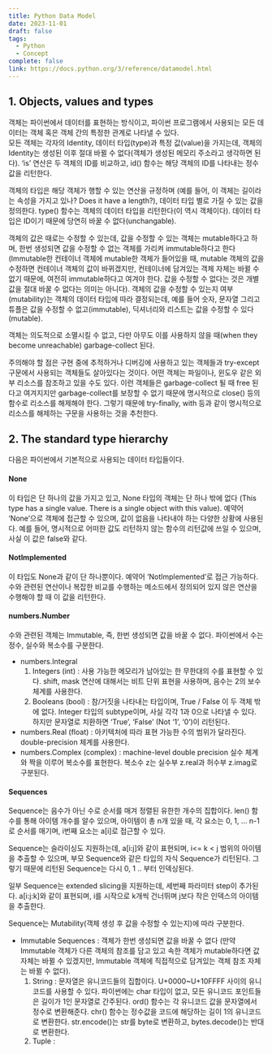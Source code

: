 ```yaml
---
title: Python Data Model
date: 2023-11-01
draft: false
tags:
  - Python
  - Concept
complete: false
link: https://docs.python.org/3/reference/datamodel.html
---
```

## 1. Objects, values and types

객체는 파이썬에서 데이터를 표현하는 방식이고, 파이썬 프로그램에서 사용되는 모든 데이터는 객체 혹은 객체 간의 특정한 관계로 나타낼 수 있다.  
모든 객체는 각자의 Identity, 데이터 타입(type)과 특정 값(value)을 가지는데, 객체의 Identity는 생성된 이후 절대 바뀔 수 없다(객체가 생성된 메모리 주소라고 생각하면 된다). ‘is’ 연산은 두 객체의 ID를 비교하고, id() 함수는 해당 객체의 ID를 나타내는 정수값을 리턴한다.

객체의 타입은 해당 객체가 행할 수 있는 연산을 규정하며 (예를 들어, 이 객체는 길이라는 속성을 가지고 있나? Does it have a length?), 데이터 타입 별로 가질 수 있는 값을 정의한다. type() 함수는 객체의 데이터 타입을 리턴한다(이 역시 객체이다). 데이터 타입은 ID이기 때문에 당연히 바꿀 수 없다(unchangable).

객체의 값은 때로는 수정할 수 있는데, 값을 수정할 수 있는 객체는 mutable하다고 하며, 한번 생성되면 값을 수정할 수 없는 객체를 가리켜 immutable하다고 한다 (Immutable한 컨테이너 객체에 mutable한 객체가 들어있을 때, mutable 객체의 값을 수정하면 컨테이너 객체의 값이 바뀌겠지만, 컨테이너에 담겨있는 객체 자체는 바뀔 수 없기 때문에, 여전히 immutable하다고 여겨야 한다. 값을 수정할 수 없다는 것은 개별 값을 절대 바꿀 수 없다는 의미는 아니다). 객체의 값을 수정할 수 있는지 여부(mutability)는 객체의 데이터 타입에 따라 결정되는데, 예를 들어 숫자, 문자열 그리고 튜플은 값을 수정할 수 없고(immutable), 딕셔너리와 리스트는 값을 수정할 수 있다(mutable).

객체는 의도적으로 소멸시킬 수 없고, 다만 아무도 이를 사용하지 않을 때(when they become unreachable) garbage-collect 된다.

주의해야 할 점은 구현 중에 추적하거나 디버깅에 사용하고 있는 객체들과 try-except 구문에서 사용되는 객체들도 살아있다는 것이다. 어떤 객체는 파일이나, 윈도우 같은 외부 리소스를 참조하고 있을 수도 있다. 이런 객체들은 garbage-collect 될 때 free 된다고 여겨지지만 garbage-collect를 보장할 수 없기 때문에 명시적으로 close() 등의 함수로 리소스를 해제해야 한다. 그렇기 때문에 try-finally, with 등과 같이 명시적으로 리소스를 해제하는 구문을 사용하는 것을 추천한다.

## 2. The standard type hierarchy

다음은 파이썬에서 기본적으로 사용되는 데이터 타입들이다.

#### None

이 타입은 단 하나의 값을 가지고 있고, None 타입의 객체는 단 하나 밖에 없다 (This type has a single value. There is a single object with this value). 예약어 ‘None’으로 객체에 접근할 수 있으며, 값이 없음을 나타내야 하는 다양한 상황에 사용된다. 예를 들어, 명시적으로 어떠한 값도 리턴하지 않는 함수의 리턴값에 쓰일 수 있으며, 사실 이 값은 false와 같다.

#### NotImplemented

이 타입도 None과 같이 단 하나뿐이다. 예약어 ‘NotImplemented’로 접근 가능하다. 수와 관련된 연산이나 복잡한 비교를 수행하는 메소드에서 정의되어 있지 않은 연산을 수행해야 할 때 이 값을 리턴한다.

#### numbers.Number

수와 관련된 객체는 Immutable, 즉, 한번 생성되면 값을 바꿀 수 없다. 파이썬에서 수는 정수, 실수와 복소수를 구분한다.

- numbers.Integral
    1. Integers (int) : 사용 가능한 메모리가 남아있는 한 무한대의 수를 표현할 수 있다. shift, mask 연산에 대해서는 비트 단위 표현을 사용하며, 음수는 2의 보수 체계를 사용한다.
    2. Booleans (bool) : 참/거짓을 나타내는 타입이며, True / False 이 두 객체 밖에 없다. Integer 타입의 subtype이며, 사실 각각 1과 0으로 나타낼 수 있다. 하지만 문자열로 치환하면 ‘True’, ‘False’ (Not ‘1’, ‘0’)이 리턴된다.
- numbers.Real (float) : 아키텍처에 따라 표현 가능한 수의 범위가 달라진다. double-precision 체계를 사용한다.
- numbers.Complex (complex) : machine-level double precision 실수 체계와 짝을 이루어 복소수를 표현한다. 복소수 z는 실수부 z.real과 허수부 z.imag로 구분된다.

#### Sequences

Sequence는 음수가 아닌 수로 순서를 매겨 정렬된 유한한 개수의 집합이다. len() 함수를 통해 아이템 개수를 알수 있으며, 아이템이 총 n개 있을 때, 각 요소는 0, 1, … n-1로 순서를 매기며, i번째 요소는 a[i]로 접근할 수 있다.

Sequence는 슬라이싱도 지원하는데, a[i:j]와 같이 표현되며, i<= k < j 범위의 아이템을 추출할 수 있으며, 부모 Sequence와 같은 타입의 자식 Sequence가 리턴된다. 그렇기 때문에 리턴된 Sequence는 다시 0, 1 .. 부터 인덱싱된다.

일부 Sequence는 extended slicing을 지원하는데, 세번째 파라미터 step이 추가된다. a[i:j:k]와 같이 표현되며, i를 시작으로 k개씩 건너뛰며 j보다 작은 인덱스의 아이템을 추출한다.

Sequence는 Mutability(객체 생성 후 값을 수정할 수 있는지)에 따라 구분한다.

- Immutable Sequences : 객체가 한번 생성되면 값을 바꿀 수 없다 (만약 Immutable 객체가 다른 객체의 참조를 담고 있고 속한 객체가 mutable하다면 값 자체는 바뀔 수 있겠지만, Immutable 객체에 직접적으로 담겨있는 객체 참조 자체는 바뀔 수 없다).
    1. String : 문자열은 유니코드들의 집합이다. U+0000~U+10FFFF 사이의 유니코드를 사용할 수 있다. 파이썬에는 char 타입이 없고, 모든 유니코드 포인트들은 길이가 1인 문자열로 간주된다. ord() 함수는 각 유니코드 값을 문자열에서 정수로 변환해준다. chr() 함수는 정수값을 코드에 해당하는 길이 1의 유니코드로 변환한다. str.encode()는 str를 byte로 변환하고, bytes.decode()는 반대로 변환한다.
    2. Tuple :